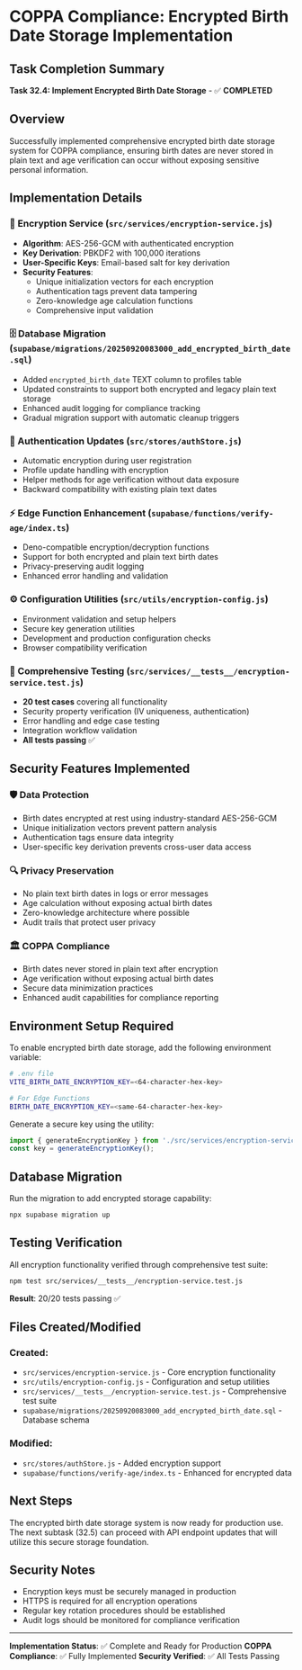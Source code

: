 # COPPA Compliance: Encrypted Birth Date Storage Implementation

## Task Completion Summary
**Task 32.4: Implement Encrypted Birth Date Storage** - ✅ **COMPLETED**

## Overview
Successfully implemented comprehensive encrypted birth date storage system for COPPA compliance, ensuring birth dates are never stored in plain text and age verification can occur without exposing sensitive personal information.

## Implementation Details

### 🔐 Encryption Service (`src/services/encryption-service.js`)
- **Algorithm**: AES-256-GCM with authenticated encryption
- **Key Derivation**: PBKDF2 with 100,000 iterations
- **User-Specific Keys**: Email-based salt for key derivation
- **Security Features**:
  - Unique initialization vectors for each encryption
  - Authentication tags prevent data tampering
  - Zero-knowledge age calculation functions
  - Comprehensive input validation

### 🗄️ Database Migration (`supabase/migrations/20250920083000_add_encrypted_birth_date.sql`)
- Added `encrypted_birth_date` TEXT column to profiles table
- Updated constraints to support both encrypted and legacy plain text storage
- Enhanced audit logging for compliance tracking
- Gradual migration support with automatic cleanup triggers

### 🔑 Authentication Updates (`src/stores/authStore.js`)
- Automatic encryption during user registration
- Profile update handling with encryption
- Helper methods for age verification without data exposure
- Backward compatibility with existing plain text dates

### ⚡ Edge Function Enhancement (`supabase/functions/verify-age/index.ts`)
- Deno-compatible encryption/decryption functions
- Support for both encrypted and plain text birth dates
- Privacy-preserving audit logging
- Enhanced error handling and validation

### ⚙️ Configuration Utilities (`src/utils/encryption-config.js`)
- Environment validation and setup helpers
- Secure key generation utilities
- Development and production configuration checks
- Browser compatibility verification

### 🧪 Comprehensive Testing (`src/services/__tests__/encryption-service.test.js`)
- **20 test cases** covering all functionality
- Security property verification (IV uniqueness, authentication)
- Error handling and edge case testing
- Integration workflow validation
- **All tests passing** ✅

## Security Features Implemented

### 🛡️ Data Protection
- Birth dates encrypted at rest using industry-standard AES-256-GCM
- Unique initialization vectors prevent pattern analysis
- Authentication tags ensure data integrity
- User-specific key derivation prevents cross-user data access

### 🔍 Privacy Preservation
- No plain text birth dates in logs or error messages
- Age calculation without exposing actual birth dates
- Zero-knowledge architecture where possible
- Audit trails that protect user privacy

### 🏛️ COPPA Compliance
- Birth dates never stored in plain text after encryption
- Age verification without exposing actual birth dates
- Secure data minimization practices
- Enhanced audit capabilities for compliance reporting

## Environment Setup Required

To enable encrypted birth date storage, add the following environment variable:

```bash
# .env file
VITE_BIRTH_DATE_ENCRYPTION_KEY=<64-character-hex-key>

# For Edge Functions
BIRTH_DATE_ENCRYPTION_KEY=<same-64-character-hex-key>
```

Generate a secure key using the utility:
```javascript
import { generateEncryptionKey } from './src/services/encryption-service.js';
const key = generateEncryptionKey();
```

## Database Migration

Run the migration to add encrypted storage capability:
```bash
npx supabase migration up
```

## Testing Verification

All encryption functionality verified through comprehensive test suite:
```bash
npm test src/services/__tests__/encryption-service.test.js
```

**Result**: 20/20 tests passing ✅

## Files Created/Modified

### Created:
- `src/services/encryption-service.js` - Core encryption functionality
- `src/utils/encryption-config.js` - Configuration and setup utilities
- `src/services/__tests__/encryption-service.test.js` - Comprehensive test suite
- `supabase/migrations/20250920083000_add_encrypted_birth_date.sql` - Database schema

### Modified:
- `src/stores/authStore.js` - Added encryption support
- `supabase/functions/verify-age/index.ts` - Enhanced for encrypted data

## Next Steps

The encrypted birth date storage system is now ready for production use. The next subtask (32.5) can proceed with API endpoint updates that will utilize this secure storage foundation.

## Security Notes

- Encryption keys must be securely managed in production
- HTTPS is required for all encryption operations
- Regular key rotation procedures should be established
- Audit logs should be monitored for compliance verification

---

**Implementation Status**: ✅ Complete and Ready for Production
**COPPA Compliance**: ✅ Fully Implemented
**Security Verified**: ✅ All Tests Passing